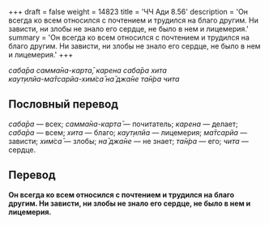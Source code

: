 +++
draft = false
weight = 14823
title = 'ЧЧ Ади 8.56'
description = 'Он всегда ко всем относился с почтением и трудился на благо другим. Ни зависти, ни злобы не знало его сердце, не было в нем и лицемерия.'
summary = 'Он всегда ко всем относился с почтением и трудился на благо другим. Ни зависти, ни злобы не знало его сердце, не было в нем и лицемерия.'
+++

_саба̄ра самма̄на-карта̄, карена саба̄ра хита  
каут̣илйа-ма̄тсарйа-хим̇са̄ на̄ джа̄не та̄н̇ра чита_

## Пословный перевод

_саба̄ра_ — всех; _самма̄на_\-_карта̄_ — почитатель; _карена_ — делает; _саба̄ра_ — всем; _хита_ — благо; _каут̣илйа_ — лицемерия; _ма̄тсарйа_ — зависти; _хим̇са̄_ — злобы; _на̄_ _джа̄не_ — не знает; _та̄н̇ра_ — его; _чита_ — сердце.

## Перевод

**Он всегда ко всем относился с почтением и трудился на благо другим. Ни зависти, ни злобы не знало его сердце, не было в нем и лицемерия.**
